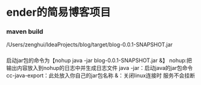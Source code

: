 # ender的简易博客项目

### maven build
/Users/zenghui/IdeaProjects/blog/target/blog-0.0.1-SNAPSHOT.jar
### 
启动jar包的命令为【nohup java -jar blog-0.0.1-SNAPSHOT.jar &】
nohup:把输出内容放入到nohup的日志中并生成日志文件
java -jar：启动java的jar包命令
cc-java-export：此处放入你自己的jar包名称
&：关闭linux连接时 服务不会挂断
